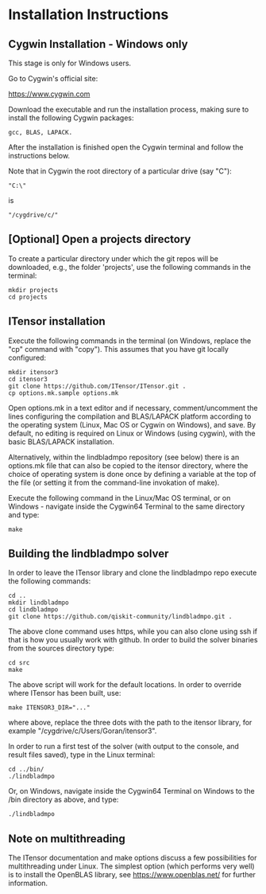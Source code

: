 # Installation Instructions

## Cygwin Installation - Windows only

This stage is only for Windows users.

Go to Cygwin's official site:

https://www.cygwin.com

Download the executable and run the installation process, making sure to install the following Cygwin packages:

    gcc, BLAS, LAPACK.

After the installation is finished open the Cygwin terminal and follow the instructions below.

Note that in Cygwin the root directory of a particular drive (say "C"): 

    "C:\" 
is

    "/cygdrive/c/"

## [Optional] Open a projects directory

To create a particular directory under which the git repos will be downloaded, e.g., the folder 'projects', use the following commands in the terminal:

    mkdir projects
    cd projects

## ITensor installation

Execute the following commands in the terminal (on Windows, replace the "cp" command with "copy"). This assumes that you have git locally configured:

    mkdir itensor3
    cd itensor3
    git clone https://github.com/ITensor/ITensor.git .
    cp options.mk.sample options.mk

Open options.mk in a text editor and if necessary, comment/uncomment the lines configuring the compilation and BLAS/LAPACK platform according to the operating system (Linux, Mac OS or Cygwin on Windows), and save. By default, no editing is required on Linux or Windows (using cygwin), with the basic BLAS/LAPACK installation.

Alternatively, within the lindbladmpo repository (see below) there is an options.mk file that can also be copied to the itensor directory, where the choice of operating system is done once by defining a variable at the top of the file (or setting it from the command-line invokation of make).

Execute the following command in the Linux/Mac OS terminal, or on Windows - navigate inside the Cygwin64 Terminal to the same directory and type:

    make

## Building the lindbladmpo solver

In order to leave the ITensor library and clone the lindbladmpo repo execute the following commands:

    cd ..
    mkdir lindbladmpo
    cd lindbladmpo
    git clone https://github.com/qiskit-community/lindbladmpo.git .

The above clone command uses https, while you can also clone using ssh if that is how you usually work with github.
In order to build the solver binaries from the sources directory type:

    cd src
    make

The above script will work for the default locations. In order to override where ITensor has been built, use:

    make ITENSOR3_DIR="..."

where above, replace the three dots with the path to the itensor library, for example "/cygdrive/c/Users/Goran/itensor3".

In order to run a first test of the solver (with output to the console, and result files saved), type in the Linux terminal:

    cd ../bin/
    ./lindbladmpo

Or, on Windows, navigate inside the Cygwin64 Terminal on Windows to the /bin directory as above, and type:

    ./lindbladmpo

## Note on multithreading

The ITensor documentation and make options discuss a few possibilities for multithreading under Linux. The simplest option (which performs very well) is to install the OpenBLAS library, see https://www.openblas.net/ for further information.
